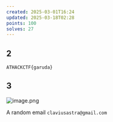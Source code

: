 ```yaml
---
created: 2025-03-01T16:24
updated: 2025-03-18T02:28
points: 100
solves: 27
---
```


## 2

```flag
ATHACKCTF{garuda}
```

## 3
![image.png](https://res.cloudinary.com/kumonochisanaka/image/upload/v1740864833/2025/03/aac698197f2d534919f22f75adbce367.png)

A random email `claviusastra@gmail.com`

